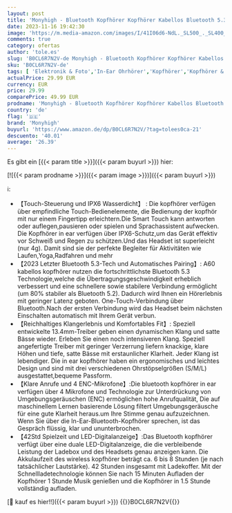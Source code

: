 ```yaml
---
layout: post
title: 'Monyhigh - Bluetooth Kopfhörer Kopfhörer Kabellos Bluetooth 5.3 In Ear mit 4 HD Mikrofon ENC Call Noise Cancelling Headphones 42H Spielzeit  LED-Anzeige HiFi Stereo IP7 Wasserdicht Ohrhörer für Sport Arbeit 2023'
date: 2023-11-16 19:42:30
image: 'https://m.media-amazon.com/images/I/41I06d6-NdL._SL500_._SL400_.jpg'
comments: true
category: ofertas
author: 'tole.es'
slug: 'B0CL6R7N2V-de Monyhigh - Bluetooth Kopfhörer Kopfhörer Kabellos...'
sku: 'B0CL6R7N2V-de'
tags: [ 'Elektronik & Foto','In-Ear Ohrhörer','Kopfhörer','Kopfhörer & Zubehör','monyhigh','🇩🇪', ]
actualPrice: 29.99 EUR
currency: EUR
price: 29.99
comparePrice: 49.99 EUR
prodname: 'Monyhigh - Bluetooth Kopfhörer Kopfhörer Kabellos Bluetooth 5.3 In Ear mit 4 HD Mikrofon ENC Call Noise Cancelling Headphones 42H Spielzeit  LED-Anzeige HiFi Stereo IP7 Wasserdicht Ohrhörer für Sport Arbeit 2023'
country: 'de'
flag: '🇩🇪'
brand: 'Monyhigh'
buyurl: 'https://www.amazon.de/dp/B0CL6R7N2V/?tag=tolees0ca-21'
descuento: '40.01'
average: '26.39'
---
```


Es gibt ein [{{< param title >}}]({{< param buyurl >}}) hier:

[![{{< param prodname >}}]({{< param image >}})]({{< param buyurl >}})

ℹ️:

- 【Touch-Steuerung und IPX6 Wasserdicht】 : Die kopfhörer verfügen über empfindliche Touch-Bedienelemente, die Bedienung der kopfhör mit nur einem Fingertipp erleichtern.Die Smart Touch kann antworten oder auflegen,pausieren oder spielen und Sprachassistent aufwecken. Die Kopfhörer in ear verfügen über IPX6-Schutz,um das Gerät effektiv vor Schweiß und Regen zu schützen.Und das Headset ist superleicht (nur 4g). Damit sind sie der perfekte Begleiter für Aktivitäten wie Laufen,Yoga,Radfahren und mehr
- 【2023 Letzter Bluetooth 5.3-Tech und Automatisches Pairing】: A60 kabellos kopfhörer nutzen die fortschrittlichste Bluetooth 5.3 Technologie,welche die Übertragungsgeschwindigkeit erheblich verbessert und eine schnellere sowie stabilere Verbindung ermöglicht (um 80% stabiler als Bluetooth 5.2). Dadurch wird Ihnen ein Hörerlebnis mit geringer Latenz geboten. One-Touch-Verbindung über Bluetooth.Nach der ersten Verbindung wird das Headset beim nächsten Einschalten automatisch mit Ihrem Gerät verbun.
- 【Reichhaltiges Klangerlebnis und Komfortables Fit】: Speziell entwickelte 13.4mm-Treiber geben einen dynamischen Klang und satte Bässe wieder. Erleben Sie einen noch intensiveren Klang. Speziell angefertigte Treiber mit geringer Verzerrung liefern knackige, klare Höhen und tiefe, satte Bässe mit erstaunlicher Klarheit. Jeder Klang ist lebendiger. Die in ear kopfhörer haben ein ergonomisches und leichtes Design und sind mit drei verschiedenen Ohrstöpselgrößen (S/M/L) ausgestattet,bequeme Passform.
- 【Klare Anrufe und 4 ENC-Mikrofone】:Die bluetooth kopfhörer in ear verfügen über 4 Mikrofone und Technologie zur Unterdrückung von Umgebungsgeräuschen (ENC) ermöglichen hohe Anrufqualität, Die auf maschinellem Lernen basierende Lösung filtert Umgebungsgeräusche für eine gute Klarheit heraus.um Ihre Stimme genau aufzuzeichnen. Wenn Sie über die In-Ear-Bluetooth-Kopfhörer sprechen, ist das Gespräch flüssig, klar und ununterbrochen.
- 【42Std Spielzeit und LED-Digitalanzeige】:Das Bluetooth kopfhörer verfügt über eine duale LED-Digitalanzeige, die die verbleibende Leistung der Ladebox und des Headsets genau anzeigen kann. Die Akkulaufzeit des wireless kopfhörer beträgt ca. 6 bis 8 Stunden (je nach tatsächlicher Lautstärke). 42 Stunden insgesamt mit Ladekoffer. Mit der Schnellladetechnologie können Sie nach 15 Minuten Aufladen der Kopfhörer 1 Stunde Musik genießen und die Kopfhörer in 1.5 Stunde vollständig aufladen.

[🛒 kauf es hier!!]({{< param buyurl >}})
{{<world>}}B0CL6R7N2V{{</world>}}
